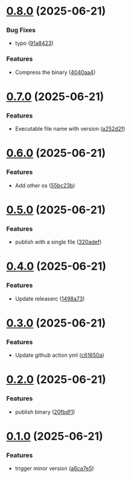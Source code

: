 # [0.8.0](https://github.com/YuChunTsao/test-ci/compare/v0.7.0...v0.8.0) (2025-06-21)


### Bug Fixes

* typo ([91a8423](https://github.com/YuChunTsao/test-ci/commit/91a84238aadbcaa2b5e39d4ccc424769e93236cc))


### Features

* Compress the binary ([4040aa4](https://github.com/YuChunTsao/test-ci/commit/4040aa4ca657467e2105b4a7fb98a6ff93626606))

# [0.7.0](https://github.com/YuChunTsao/test-ci/compare/v0.6.0...v0.7.0) (2025-06-21)


### Features

* Executable file name with version ([a252d2f](https://github.com/YuChunTsao/test-ci/commit/a252d2fd9db4be1b65554e0b24c36885292f8c37))

# [0.6.0](https://github.com/YuChunTsao/test-ci/compare/v0.5.0...v0.6.0) (2025-06-21)


### Features

* Add other os ([55bc23b](https://github.com/YuChunTsao/test-ci/commit/55bc23bf343a61c405b5ab60ac8bcb35e53154a9))

# [0.5.0](https://github.com/YuChunTsao/test-ci/compare/v0.4.0...v0.5.0) (2025-06-21)


### Features

* publish with a single file ([320adef](https://github.com/YuChunTsao/test-ci/commit/320adef3b3d5600feccc28a1d35f1df8c14cf396))

# [0.4.0](https://github.com/YuChunTsao/test-ci/compare/v0.3.0...v0.4.0) (2025-06-21)


### Features

* Update releaserc ([1498a73](https://github.com/YuChunTsao/test-ci/commit/1498a739d0c785362feb9baaa21aadac31b08374))

# [0.3.0](https://github.com/YuChunTsao/test-ci/compare/v0.2.0...v0.3.0) (2025-06-21)


### Features

* Update github action yml ([c61650a](https://github.com/YuChunTsao/test-ci/commit/c61650ad0fa230ed1f7fada55c8c607ee3fbfbe7))

# [0.2.0](https://github.com/YuChunTsao/test-ci/compare/v0.1.0...v0.2.0) (2025-06-21)


### Features

* publish binary ([20fbdf1](https://github.com/YuChunTsao/test-ci/commit/20fbdf1a07c4bdc595e74c1a82422b5db57d3d7d))

# [0.1.0](https://github.com/YuChunTsao/test-ci/compare/v0.0.0...v0.1.0) (2025-06-21)


### Features

* trigger minor version ([a6ca7e5](https://github.com/YuChunTsao/test-ci/commit/a6ca7e507418973514e17e8cf7fb7a90b4c0ca4f))
